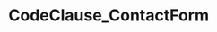 # CodeClause_ContactForm
<!-- Name of the Project: Contact Form with CAPTCHA
Software Requirements:Vs Code,Browser
Programming Languages:HTML,CSS,JavaScript
Hardware Requirements:RAM and Processor

I have created a Contact Form where you can contact the admin by submitting the form.
This Contact form will ask the details like your name,email and the message that you want to send to the admin.
Here i have integrated CAPTCHA(Completely Automated Public Turing test to tell Computers and Humans Apart) to this contact form.
I have used FormSpree for sending all the details to the mail.
 -->
